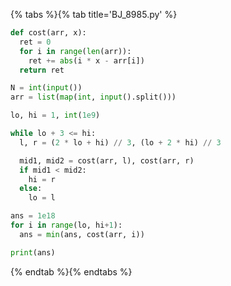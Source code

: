 {% tabs %}{% tab title='BJ_8985.py' %}

```py
def cost(arr, x):
  ret = 0
  for i in range(len(arr)):
    ret += abs(i * x - arr[i])
  return ret

N = int(input())
arr = list(map(int, input().split()))

lo, hi = 1, int(1e9)

while lo + 3 <= hi:
  l, r = (2 * lo + hi) // 3, (lo + 2 * hi) // 3

  mid1, mid2 = cost(arr, l), cost(arr, r)
  if mid1 < mid2:
    hi = r
  else:
    lo = l

ans = 1e18
for i in range(lo, hi+1):
  ans = min(ans, cost(arr, i))

print(ans)
```

{% endtab %}{% endtabs %}
